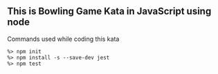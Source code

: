 ## This is Bowling Game Kata in JavaScript using node 

Commands used while coding this kata
```
%> npm init
%> npm install -s --save-dev jest
%> npm test
```

